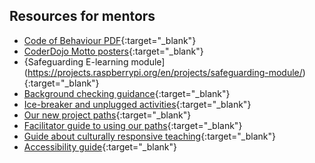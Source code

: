 ## Resources for mentors

+ [Code of Behaviour PDF](https://help.coderdojo.com/cdkb/s/article/Code-of-Behaviour-volunteers){:target="_blank"}
+ [CoderDojo Motto posters](https://help.coderdojo.com/cdkb/s/article/Dojo-Motto-Posters){:target="_blank"}
+ {Safeguarding E-learning module](https://projects.raspberrypi.org/en/projects/safeguarding-module/){:target="_blank"}
+ [Background checking guidance](https://help.coderdojo.com/cdkb/s/article/Background-Checking-Volunteers){:target="_blank"}
+ [Ice-breaker and unplugged activities](https://coderdojo.com/2022/08/24/icebreakers-and-unplugged-activities-for-your-club/){:target="_blank"}
+ [Our new project paths](https://projects.raspberrypi.org/en/paths){:target="_blank"}
+ [Facilitator guide to using our paths](https://projects.raspberrypi.org/en/projects/321-make-facilitator-guide){:target="_blank"}
+ [Guide about culturally responsive teaching](https://www.raspberrypi.org/blog/culturally-relevant-computing-curriculum-guidelines-for-teachers/){:target="_blank"}
+ [Accessibility guide](https://help.coderdojo.com/cdkb/s/article/CoderDojo-Accessibility-Guide){:target="_blank"}
